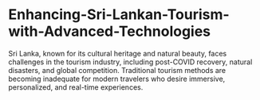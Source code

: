 # Enhancing-Sri-Lankan-Tourism-with-Advanced-Technologies
Sri Lanka, known for its cultural heritage and natural beauty, faces challenges in the tourism industry, including post-COVID recovery, natural disasters, and global competition.  Traditional tourism methods are becoming inadequate for modern travelers who desire immersive, personalized, and real-time experiences.  
